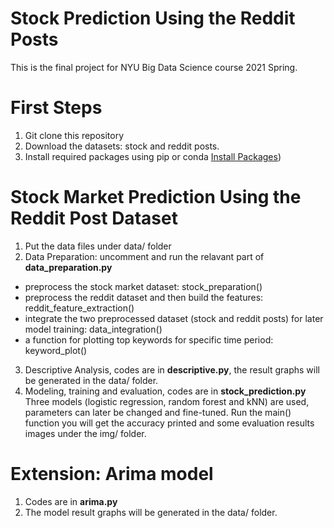 # Stock Prediction Using the Reddit Posts
This is the final project for NYU Big Data Science course 2021 Spring.
# First Steps
1. Git clone this repository
2. Download the datasets: stock and reddit posts.
3. Install required packages using pip or conda
   [Install Packages](https://pip.pypa.io/en/latest/user_guide/#requirements-files))

# Stock Market Prediction Using the Reddit Post Dataset
1. Put the data files under data/ folder
2. Data Preparation: uncomment and run the relavant part of **data_preparation.py**
- preprocess the stock market dataset: stock_preparation()
- preprocess the reddit dataset and then build the features: reddit_feature_extraction()
- integrate the two preprocessed dataset (stock and reddit posts) for later model training: data_integration()
- a function for plotting top keywords for specific time period: keyword_plot()
3. Descriptive Analysis, codes are in **descriptive.py**, the result graphs will be generated in the data/ folder.
4. Modeling, training and evaluation, codes are in **stock_prediction.py**
Three models (logistic regression, random forest and kNN) are used, parameters can later be changed and fine-tuned. Run the main() function you will get the accuracy printed and some evaluation results images under the img/ folder.

# Extension: Arima model
1. Codes are in **arima.py**
2. The model result graphs will be generated in the data/ folder.